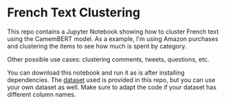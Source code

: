 # French Text Clustering

This repo contains a Jupyter Notebook showing how to cluster French text using the CamemBERT model.
As a example, I'm using Amazon purchases and clustering the items to see how much is spent by category.

Other possible use cases: clustering comments, tweets, questions, etc.

You can download this notebook and run it as is after installing dependencies. The [dataset](sample_data/amazondata.xlsx) used is provided in this repo, but you can use your own dataset as well. Make sure to adapt the code if your dataset has different column names.
